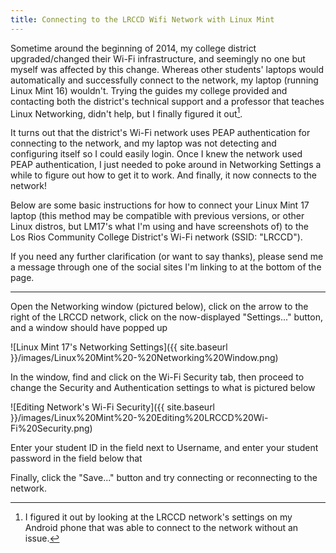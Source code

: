 ```yaml
---
title: Connecting to the LRCCD Wifi Network with Linux Mint
---
```


Sometime around the beginning of 2014, my college district upgraded/changed their Wi-Fi infrastructure, and seemingly no one but myself was affected by this change. Whereas other students' laptops would automatically and successfully connect to the network, my laptop (running Linux Mint 16) wouldn't. Trying the guides my college provided and contacting both the district's technical support and a professor that teaches Linux Networking, didn't help, but I finally figured it out[^1].

It turns out that the district's Wi-Fi network uses PEAP authentication for connecting to the network, and my laptop was not detecting and configuring itself so I could easily login. Once I knew the network used PEAP authentication, I just needed to poke around in Networking Settings a while to figure out how to get it to work. And finally, it now connects to the network!

Below are some basic instructions for how to connect your Linux Mint 17 laptop (this method may be compatible with previous versions, or other Linux distros, but LM17's what I'm using and have screenshots of) to the Los Rios Community College District's Wi-Fi network (SSID: "LRCCD").

If you need any further clarification (or want to say thanks), please send me a message through one of the social sites I'm linking to at the bottom of the page.

---

Open the Networking window (pictured below), click on the arrow to the right of the LRCCD network, click on the now-displayed "Settings..." button, and a window should have popped up

![Linux Mint 17's Networking Settings]({{ site.baseurl }}/images/Linux%20Mint%20-%20Networking%20Window.png)

In the window, find and click on the Wi-Fi Security tab, then proceed to change the Security and Authentication settings to what is pictured below

![Editing Network's Wi-Fi Security]({{ site.baseurl }}/images/Linux%20Mint%20-%20Editing%20LRCCD%20Wi-Fi%20Security.png)

Enter your student ID in the field next to Username, and enter your student password in the field below that

Finally, click the "Save..." button and try connecting or reconnecting to the network.

[^1]: I figured it out by looking at the LRCCD network's settings on my Android phone that was able to connect to the network without an issue.
